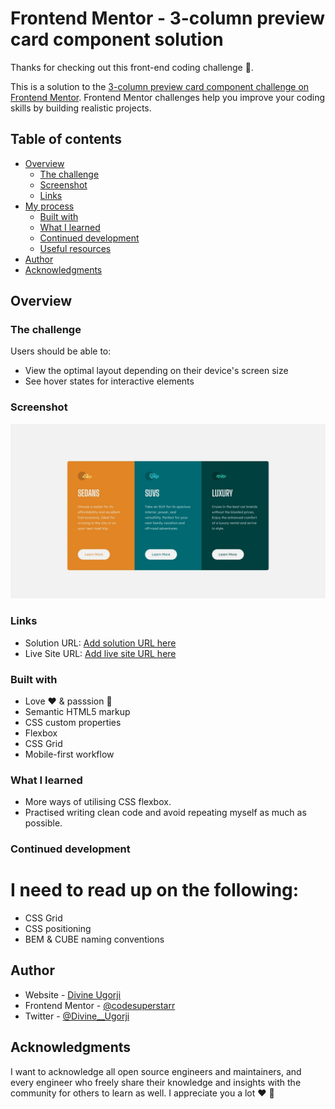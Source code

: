 # Frontend Mentor - 3-column preview card component solution

Thanks for checking out this front-end coding challenge 🙏.

This is a solution to the [3-column preview card component challenge on Frontend Mentor](https://www.frontendmentor.io/challenges/3column-preview-card-component-pH92eAR2-). Frontend Mentor challenges help you improve your coding skills by building realistic projects. 

## Table of contents

- [Overview](#overview)
  - [The challenge](#the-challenge)
  - [Screenshot](#screenshot)
  - [Links](#links)
- [My process](#my-process)
  - [Built with](#built-with)
  - [What I learned](#what-i-learned)
  - [Continued development](#continued-development)
  - [Useful resources](#useful-resources)
- [Author](#author)
- [Acknowledgments](#acknowledgments)

## Overview

### The challenge

Users should be able to:

- View the optimal layout depending on their device's screen size
- See hover states for interactive elements

### Screenshot

![](design/desktop-design.jpg)

### Links

- Solution URL: [Add solution URL here](https://your-solution-url.com)
- Live Site URL: [Add live site URL here](https://your-live-site-url.com)

### Built with

- Love ❤️ & passsion 💪
- Semantic HTML5 markup
- CSS custom properties
- Flexbox
- CSS Grid
- Mobile-first workflow


### What I learned

- More ways of utilising CSS flexbox. 
- Practised writing clean code and avoid repeating myself as much as possible. 


### Continued development

# I need to read up on the following: 
- CSS Grid
- CSS positioning
- BEM & CUBE naming conventions 


## Author

- Website - [Divine Ugorji](https://www.github.com/codesuperstarr)
- Frontend Mentor - [@codesuperstarr](https://www.frontendmentor.io/profile/codesuperstarr)
- Twitter - [@Divine__Ugorji](https://www.twitter.com/Divine__Ugorji)


## Acknowledgments

I want to acknowledge all open source engineers and maintainers, and every engineer who freely share their knowledge and insights with the community for others to learn as well. I appreciate you a lot ❤️ 💯
